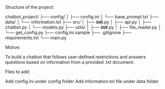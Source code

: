 Structure of the project:

chatbot_project/
├── config/
│   ├── config.ini
│   └── base_prompt.txt
├── data/
│   └── information.txt
├── src/
│   ├── __init__.py
│   ├── api.py
│   ├── chatbot.py
│   └── models.py
├── utils/
│   ├── __init__.py
│   ├── file_reader.py
│   └── get_config.py
├── config.ini.sample
├── .gitignore
├── requirements.txt
└── main.py

Motive:

To build a chatbot that follows user-defined restrictions and answers questions based on information from a provided .txt document.

Files to add:

Add config.ini under config folder
Add information.txt file under data folder